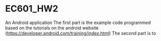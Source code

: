 # EC601_HW2
An Android application
The first part is the example code programmed based on the tutorials on the android website 
(https://developer.android.com/training/index.html)
The second part is to 
